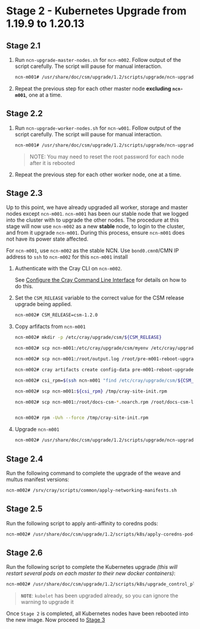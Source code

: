 # Stage 2 - Kubernetes Upgrade from 1.19.9 to 1.20.13

## Stage 2.1

1. Run `ncn-upgrade-master-nodes.sh` for `ncn-m002`. Follow output of the script carefully. The script will pause for manual interaction.

   ```bash
   ncn-m001# /usr/share/doc/csm/upgrade/1.2/scripts/upgrade/ncn-upgrade-master-nodes.sh ncn-m002
   ```

1. Repeat the previous step for each other master node **excluding `ncn-m001`**, one at a time.

## Stage 2.2

1. Run `ncn-upgrade-worker-nodes.sh` for `ncn-w001`. Follow output of the script carefully. The script will pause for manual interaction.

   ```bash
   ncn-m001# /usr/share/doc/csm/upgrade/1.2/scripts/upgrade/ncn-upgrade-worker-nodes.sh ncn-w001
   ```

   > NOTE: You may need to reset the root password for each node after it is rebooted

1. Repeat the previous step for each other worker node, one at a time.

## Stage 2.3

Up to this point, we have already upgraded all worker, storage and master nodes except `ncn-m001`. `ncn-m001` has been our stable node that we logged into the cluster with to upgrade the other nodes. The procedure at this stage will now use `ncn-m002` as a new **stable** node, to login to the cluster, and from it upgrade `ncn-m001`. During this process, ensure `ncn-m001` does not have its power state affected.

For `ncn-m001`, use `ncn-m002` as the stable NCN. Use `bond0.cmn0`/CMN IP address to `ssh` to `ncn-m002` for this `ncn-m001` install

1. Authenticate with the Cray CLI on `ncn-m002`.

   See [Configure the Cray Command Line Interface](../../operations/configure_cray_cli.md) for details on how to do this.

1. Set the `CSM_RELEASE` variable to the correct value for the CSM release upgrade being applied.

   ```bash
   ncn-m002# CSM_RELEASE=csm-1.2.0
   ```
1. Copy arfifacts from `ncn-m001`

   ```bash
   ncn-m002# mkdir -p /etc/cray/upgrade/csm/${CSM_RELEASE}

   ncn-m002# scp ncn-m001:/etc/cray/upgrade/csm/myenv /etc/cray/upgrade/csm/myenv

   ncn-m002# scp ncn-m001:/root/output.log /root/pre-m001-reboot-upgrade.log

   ncn-m002# cray artifacts create config-data pre-m001-reboot-upgrade.log /root/pre-m001-reboot-upgrade.log

   ncn-m002# csi_rpm=$(ssh ncn-m001 "find /etc/cray/upgrade/csm/${CSM_RELEASE}/tarball/${CSM_RELEASE}/rpm/cray/csm/ -name 'cray-site-init*.rpm'")

   ncn-m002# scp ncn-m001:${csi_rpm} /tmp/cray-site-init.rpm

   ncn-m002# scp ncn-m001:/root/docs-csm-*.noarch.rpm /root/docs-csm-latest.noarch.rpm


   ncn-m002# rpm -Uvh --force /tmp/cray-site-init.rpm
   ```

1. Upgrade `ncn-m001`

   ```bash
   ncn-m002# /usr/share/doc/csm/upgrade/1.2/scripts/upgrade/ncn-upgrade-master-nodes.sh ncn-m001
   ```

## Stage 2.4

Run the following command to complete the upgrade of the weave and multus manifest versions:

```bash
ncn-m002# /srv/cray/scripts/common/apply-networking-manifests.sh
```

## Stage 2.5

Run the following script to apply anti-affinity to coredns pods:

```bash
ncn-m002# /usr/share/doc/csm/upgrade/1.2/scripts/k8s/apply-coredns-pod-affinity.sh
```

## Stage 2.6

Run the following script to complete the Kubernetes upgrade _(this will restart several pods on each master to their new docker containers)_:

```bash
ncn-m002# /usr/share/doc/csm/upgrade/1.2/scripts/k8s/upgrade_control_plane.sh
```

> **`NOTE`**: `kubelet` has been upgraded already, so you can ignore the warning to upgrade it

Once `Stage 2` is completed, all Kubernetes nodes have been rebooted into the new image. Now proceed to [Stage 3](Stage_3.md)
